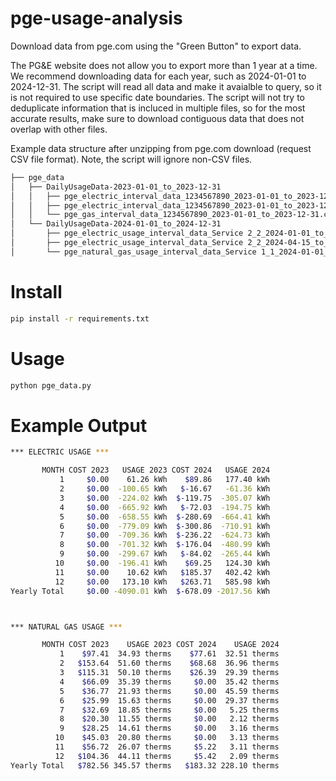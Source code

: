 # pge-usage-analysis

Download data from pge.com using the "Green Button" to export data.

The PG&E website does not allow you to export more than 1 year at a time.
We recommend downloading data for each year, such as 2024-01-01 to 2024-12-31.
The script will read all data and make it avaialble to query, so it is not required
to use specific date boundaries. The script will not try to deduplicate information
that is incluced in multiple files, so for the most accurate results, make sure to
download contiguous data that does not overlap with other files.

Example data structure after unzipping from pge.com download (request CSV file format).
Note, the script will ignore non-CSV files.

```sh
├── pge_data
│   ├── DailyUsageData-2023-01-01_to_2023-12-31
│   │   ├── pge_electric_interval_data_1234567890_2023-01-01_to_2023-12-31.csv
│   │   ├── pge_electric_interval_data_1234567890_2023-01-01_to_2023-12-31.xlsx
│   │   └── pge_gas_interval_data_1234567890_2023-01-01_to_2023-12-31.csv
│   └── DailyUsageData-2024-01-01_to_2024-12-31
│       ├── pge_electric_usage_interval_data_Service 2_2_2024-01-01_to_2024-04-14.csv
│       ├── pge_electric_usage_interval_data_Service 2_2_2024-04-15_to_2024-12-31.csv
│       └── pge_natural_gas_usage_interval_data_Service 1_1_2024-01-01_to_2024-12-31.csv
```

# Install

```sh
pip install -r requirements.txt
```

# Usage

```sh
python pge_data.py
```

# Example Output

```sh
*** ELECTRIC USAGE ***

       MONTH COST 2023   USAGE 2023 COST 2024   USAGE 2024
           1     $0.00    61.26 kWh    $89.86   177.40 kWh
           2     $0.00  -100.65 kWh   $-16.67   -61.36 kWh
           3     $0.00  -224.02 kWh  $-119.75  -305.07 kWh
           4     $0.00  -665.92 kWh   $-72.03  -194.75 kWh
           5     $0.00  -658.55 kWh  $-280.69  -664.41 kWh
           6     $0.00  -779.09 kWh  $-300.86  -710.91 kWh
           7     $0.00  -709.36 kWh  $-236.22  -624.73 kWh
           8     $0.00  -701.32 kWh  $-176.04  -480.99 kWh
           9     $0.00  -299.67 kWh   $-84.02  -265.44 kWh
          10     $0.00  -196.41 kWh    $69.25   124.30 kWh
          11     $0.00    10.62 kWh   $185.37   402.42 kWh
          12     $0.00   173.10 kWh   $263.71   585.98 kWh
Yearly Total     $0.00 -4090.01 kWh  $-678.09 -2017.56 kWh



*** NATURAL GAS USAGE ***

       MONTH COST 2023    USAGE 2023 COST 2024    USAGE 2024
           1    $97.41  34.93 therms    $77.61  32.51 therms
           2   $153.64  51.60 therms    $68.68  36.96 therms
           3   $115.31  50.10 therms    $26.39  29.39 therms
           4    $66.09  35.39 therms     $0.00  35.42 therms
           5    $36.77  21.93 therms     $0.00  45.59 therms
           6    $25.99  15.63 therms     $0.00  29.37 therms
           7    $32.69  18.85 therms     $0.00   5.25 therms
           8    $20.30  11.55 therms     $0.00   2.12 therms
           9    $28.25  14.61 therms     $0.00   3.16 therms
          10    $45.03  20.80 therms     $0.00   3.13 therms
          11    $56.72  26.07 therms     $5.22   3.11 therms
          12   $104.36  44.11 therms     $5.42   2.09 therms
Yearly Total   $782.56 345.57 therms   $183.32 228.10 therms
```
